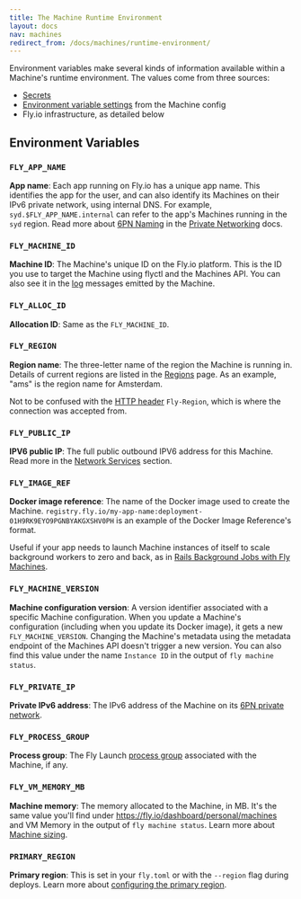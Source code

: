 ```yaml
---
title: The Machine Runtime Environment
layout: docs
nav: machines
redirect_from: /docs/machines/runtime-environment/
---
```


Environment variables make several kinds of information available within a Machine's runtime environment. The values come from three sources:

* [Secrets](/docs/reference/secrets)
* [Environment variable settings](/docs/reference/configuration/#the-env-variables-section) from the Machine config
* Fly.io infrastructure, as detailed below

## Environment Variables

### `FLY_APP_NAME`
**App name**: Each app running on Fly.io has a unique app name. This identifies the app for the user, and can also identify its Machines on their IPv6 private network, using internal DNS. For example, `syd.$FLY_APP_NAME.internal` can refer to the app's Machines running in the `syd` region. Read more about [6PN Naming](/docs/networking/private-networking/#fly-io-internal-addresses) in the [Private Networking](/docs/networking/private-networking/) docs.

### `FLY_MACHINE_ID`
**Machine ID**: The Machine's unique ID on the Fly.io platform. This is the ID you use to target the Machine using flyctl and the Machines API. You can also see it in the [log](/docs/flyctl/logs/) messages emitted by the Machine.

### `FLY_ALLOC_ID`
**Allocation ID**: Same as the `FLY_MACHINE_ID`.

### `FLY_REGION`
**Region name**: The three-letter name of the region the Machine is running in. Details of current regions are listed in the [Regions](/docs/regions/) page. As an example, "ams" is the region name for Amsterdam.

Not to be confused with the [HTTP header](/docs/networking/request-headers/#fly-region) `Fly-Region`, which is where the connection was accepted from.

### `FLY_PUBLIC_IP`
**IPV6 public IP**: The full public outbound IPV6 address for this Machine. Read more in the [Network Services](/docs/networking/services/#outbound-ip-addresses) section.

### `FLY_IMAGE_REF`
**Docker image reference**: The name of the Docker image used to create the Machine. `registry.fly.io/my-app-name:deployment-01H9RK9EYO9PGNBYAKGXSHV0PH` is an example of the Docker Image Reference's format.

Useful if your app needs to launch Machine instances of itself to scale background workers to zero and back, as in [Rails Background Jobs with Fly Machines](https://fly.io/ruby-dispatch/rails-background-jobs-with-fly-machines/).

### `FLY_MACHINE_VERSION`
**Machine configuration version**: A version identifier associated with a specific Machine configuration. When you update a Machine's configuration (including when you update its Docker image), it gets a new `FLY_MACHINE_VERSION`. Changing the Machine's metadata using the metadata endpoint of the Machines API doesn't trigger a new version. You can also find this value under the name `Instance ID` in the output of `fly machine status`.

### `FLY_PRIVATE_IP`
**Private IPv6 address**: The IPv6 address of the Machine on its [6PN private network](/docs/networking/private-networking/).

### `FLY_PROCESS_GROUP`
**Process group**: The Fly Launch [process group](/docs/apps/processes) associated with the Machine, if any. 

### `FLY_VM_MEMORY_MB`
**Machine memory**: The memory allocated to the Machine, in MB. It's the same value you'll find under https://fly.io/dashboard/personal/machines and VM Memory in the output of `fly machine status`. Learn more about [Machine sizing](/docs/machines/guides-examples/machine-sizing/).

### `PRIMARY_REGION`
**Primary region**: This is set in your `fly.toml` or with the `--region` flag during deploys. Learn more about [configuring the primary region](/docs/reference/configuration/#primary-region).
 